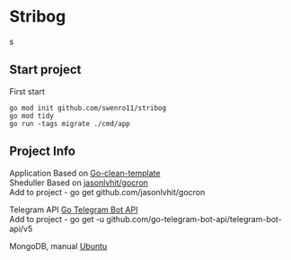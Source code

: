 
# Stribog
s
## Start project
First start
```
go mod init github.com/swenro11/stribog
go mod tidy
go run -tags migrate ./cmd/app
```

## Project Info
Application Based on [Go-clean-template](https://github.com/evrone/go-clean-template)  
Sheduller Based on [jasonlvhit/gocron](https://github.com/jasonlvhit/gocron)  
Add to project - go get github.com/jasonlvhit/gocron  

Telegram API [Go Telegram Bot API](https://go-telegram-bot-api.dev/)  
Add to project -  go get -u github.com/go-telegram-bot-api/telegram-bot-api/v5  

MongoDB, manual [Ubuntu](https://www.mongodb.com/docs/manual/tutorial/install-mongodb-on-ubuntu/)

